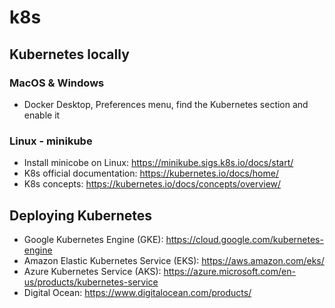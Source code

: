 # k8s

## Kubernetes locally

### MacOS & Windows
- Docker Desktop, Preferences menu, find the Kubernetes section and enable it

### Linux - minikube
- Install minicobe on Linux: https://minikube.sigs.k8s.io/docs/start/
- K8s official documentation: https://kubernetes.io/docs/home/
- K8s concepts: https://kubernetes.io/docs/concepts/overview/

## Deploying Kubernetes
- Google Kubernetes Engine (GKE): https://cloud.google.com/kubernetes-engine
- Amazon Elastic Kubernetes Service (EKS): https://aws.amazon.com/eks/
- Azure Kubernetes Service (AKS): https://azure.microsoft.com/en-us/products/kubernetes-service
- Digital Ocean: https://www.digitalocean.com/products/
